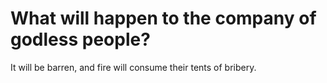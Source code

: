 # What will happen to the company of godless people?

It will be barren, and fire will consume their tents of bribery.
